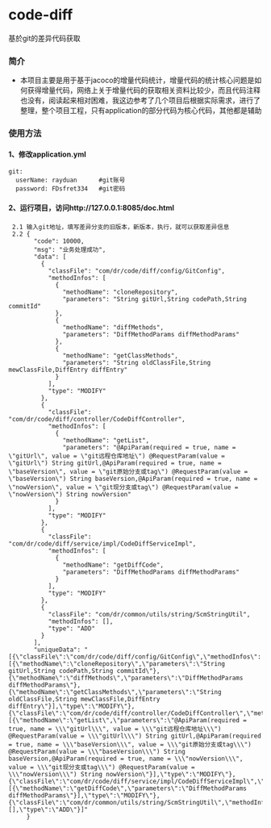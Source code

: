 # code-diff
基於git的差异代码获取


### 简介
+ 本项目主要是用于基于jacoco的增量代码统计，增量代码的统计核心问题是如何获得增量代码，网络上关于增量代码的获取相关资料比较少，而且代码注释也没有，阅读起来相对困难，我这边参考了几个项目后根据实际需求，进行了整理，整个项目工程，只有application的部分代码为核心代码，其他都是辅助


### 使用方法
#### 1、修改application.yml
	git:
      userName: rayduan      #git账号
      password: FDsfret334   #git密码
#### 2、运行项目，访问http://127.0.0.1:8085/doc.html
	 2.1 输入git地址，填写差异分支的旧版本，新版本，执行，就可以获取差异信息
	 2.2 {
           "code": 10000,
           "msg": "业务处理成功",
           "data": [
             {
               "classFile": "com/dr/code/diff/config/GitConfig",
               "methodInfos": [
                 {
                   "methodName": "cloneRepository",
                   "parameters": "String gitUrl,String codePath,String commitId"
                 },
                 {
                   "methodName": "diffMethods",
                   "parameters": "DiffMethodParams diffMethodParams"
                 },
                 {
                   "methodName": "getClassMethods",
                   "parameters": "String oldClassFile,String mewClassFile,DiffEntry diffEntry"
                 }
               ],
               "type": "MODIFY"
             },
             {
               "classFile": "com/dr/code/diff/controller/CodeDiffController",
               "methodInfos": [
                 {
                   "methodName": "getList",
                   "parameters": "@ApiParam(required = true, name = \"gitUrl\", value = \"git远程仓库地址\") @RequestParam(value = \"gitUrl\") String gitUrl,@ApiParam(required = true, name = \"baseVersion\", value = \"git原始分支或tag\") @RequestParam(value = \"baseVersion\") String baseVersion,@ApiParam(required = true, name = \"nowVersion\", value = \"git现分支或tag\") @RequestParam(value = \"nowVersion\") String nowVersion"
                 }
               ],
               "type": "MODIFY"
             },
             {
               "classFile": "com/dr/code/diff/service/impl/CodeDiffServiceImpl",
               "methodInfos": [
                 {
                   "methodName": "getDiffCode",
                   "parameters": "DiffMethodParams diffMethodParams"
                 }
               ],
               "type": "MODIFY"
             },
             {
               "classFile": "com/dr/common/utils/string/ScmStringUtil",
               "methodInfos": [],
               "type": "ADD"
             }
           ],
           "uniqueData": "[{\"classFile\":\"com/dr/code/diff/config/GitConfig\",\"methodInfos\":[{\"methodName\":\"cloneRepository\",\"parameters\":\"String gitUrl,String codePath,String commitId\"},{\"methodName\":\"diffMethods\",\"parameters\":\"DiffMethodParams diffMethodParams\"},{\"methodName\":\"getClassMethods\",\"parameters\":\"String oldClassFile,String mewClassFile,DiffEntry diffEntry\"}],\"type\":\"MODIFY\"},{\"classFile\":\"com/dr/code/diff/controller/CodeDiffController\",\"methodInfos\":[{\"methodName\":\"getList\",\"parameters\":\"@ApiParam(required = true, name = \\\"gitUrl\\\", value = \\\"git远程仓库地址\\\") @RequestParam(value = \\\"gitUrl\\\") String gitUrl,@ApiParam(required = true, name = \\\"baseVersion\\\", value = \\\"git原始分支或tag\\\") @RequestParam(value = \\\"baseVersion\\\") String baseVersion,@ApiParam(required = true, name = \\\"nowVersion\\\", value = \\\"git现分支或tag\\\") @RequestParam(value = \\\"nowVersion\\\") String nowVersion\"}],\"type\":\"MODIFY\"},{\"classFile\":\"com/dr/code/diff/service/impl/CodeDiffServiceImpl\",\"methodInfos\":[{\"methodName\":\"getDiffCode\",\"parameters\":\"DiffMethodParams diffMethodParams\"}],\"type\":\"MODIFY\"},{\"classFile\":\"com/dr/common/utils/string/ScmStringUtil\",\"methodInfos\":[],\"type\":\"ADD\"}]"
         }
